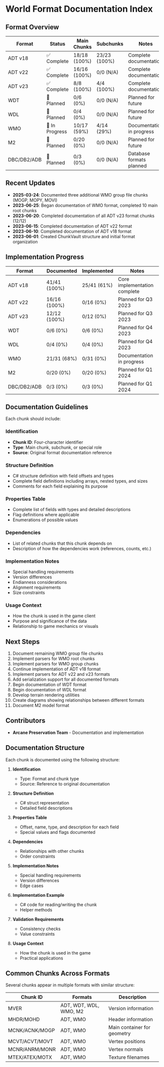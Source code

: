 # World Format Documentation Index

## Format Overview

| Format | Status | Main Chunks | Subchunks | Notes |
|--------|--------|-------------|-----------|-------|
| ADT v18 | ✅ Complete | 18/18 (100%) | 23/23 (100%) | Complete documentation |
| ADT v22 | ✅ Complete | 16/16 (100%) | 0/0 (N/A) | Complete documentation |
| ADT v23 | ✅ Complete | 8/8 (100%) | 4/4 (100%) | Complete documentation |
| WDT | 📝 Planned | 0/6 (0%) | 0/0 (N/A) | Planned for future |
| WDL | 📝 Planned | 0/4 (0%) | 0/0 (N/A) | Planned for future |
| WMO | 🔄 In Progress | 10/17 (59%) | 4/14 (29%) | Documentation in progress |
| M2 | 📝 Planned | 0/20 (0%) | 0/0 (N/A) | Planned for future |
| DBC/DB2/ADB | 📝 Planned | 0/3 (0%) | 0/0 (N/A) | Database formats planned |

## Recent Updates

- **2025-03-24**: Documented three additional WMO group file chunks (MOGP, MOPY, MOVI)
- **2023-06-25**: Began documentation of WMO format, completed 10 main root chunks
- **2023-06-20**: Completed documentation of all ADT v23 format chunks (12/12)
- **2023-06-15**: Completed documentation of ADT v22 format
- **2023-06-10**: Completed documentation of ADT v18 format
- **2023-06-01**: Created ChunkVault structure and initial format organization

## Implementation Progress

| Format | Documented | Implemented | Notes |
|--------|------------|-------------|-------|
| ADT v18 | 41/41 (100%) | 25/41 (61%) | Core implementation complete |
| ADT v22 | 16/16 (100%) | 0/16 (0%) | Planned for Q3 2023 |
| ADT v23 | 12/12 (100%) | 0/12 (0%) | Planned for Q3 2023 |
| WDT | 0/6 (0%) | 0/6 (0%) | Planned for Q4 2023 |
| WDL | 0/4 (0%) | 0/4 (0%) | Planned for Q4 2023 |
| WMO | 21/31 (68%) | 0/31 (0%) | Documentation in progress |
| M2 | 0/20 (0%) | 0/20 (0%) | Planned for Q1 2024 |
| DBC/DB2/ADB | 0/3 (0%) | 0/3 (0%) | Planned for Q1 2024 |

## Documentation Guidelines

Each chunk should include:

### Identification
- **Chunk ID**: Four-character identifier
- **Type**: Main chunk, subchunk, or special role
- **Source**: Original format documentation reference

### Structure Definition
- C# structure definition with field offsets and types
- Complete field definitions including arrays, nested types, and sizes
- Comments for each field explaining its purpose

### Properties Table
- Complete list of fields with types and detailed descriptions
- Flag definitions where applicable
- Enumerations of possible values

### Dependencies
- List of related chunks that this chunk depends on
- Description of how the dependencies work (references, counts, etc.)

### Implementation Notes
- Special handling requirements
- Version differences
- Endianness considerations
- Alignment requirements
- Size constraints

### Usage Context
- How the chunk is used in the game client
- Purpose and significance of the data
- Relationship to game mechanics or visuals

## Next Steps

1. Document remaining WMO group file chunks
2. Implement parsers for WMO root chunks
3. Implement parsers for WMO group chunks
4. Continue implementation of ADT v18 format
5. Implement parsers for ADT v22 and v23 formats
6. Add serialization support for all documented formats
7. Begin documentation of WDT format
8. Begin documentation of WDL format
9. Develop terrain rendering utilities
10. Create diagrams showing relationships between different formats
11. Document M2 model format

## Contributors

- **Arcane Preservation Team** - Documentation and implementation

## Documentation Structure

Each chunk is documented using the following structure:

1. **Identification**
   - Type: Format and chunk type
   - Source: Reference to original documentation

2. **Structure Definition**
   - C# struct representation
   - Detailed field descriptions

3. **Properties Table**
   - Offset, name, type, and description for each field
   - Special values and flags documented

4. **Dependencies**
   - Relationships with other chunks
   - Order constraints

5. **Implementation Notes**
   - Special handling requirements
   - Version differences
   - Edge cases

6. **Implementation Example**
   - C# code for reading/writing the chunk
   - Helper methods

7. **Validation Requirements**
   - Consistency checks
   - Value constraints

8. **Usage Context**
   - How the chunk is used in the game
   - Practical applications

## Common Chunks Across Formats

Several chunks appear in multiple formats with similar structure:

| Chunk ID | Formats | Description |
|----------|---------|-------------|
| MVER | ADT, WDT, WDL, WMO, M2 | Version information |
| MHDR/MOHD | ADT, WMO | Header information |
| MCNK/ACNK/MOGP | ADT, WMO | Main container for geometry |
| MCVT/ACVT/MOVT | ADT, WMO | Vertex positions |
| MCNR/ANRM/MONR | ADT, WMO | Vertex normals |
| MTEX/ATEX/MOTX | ADT, WMO | Texture filenames | 
